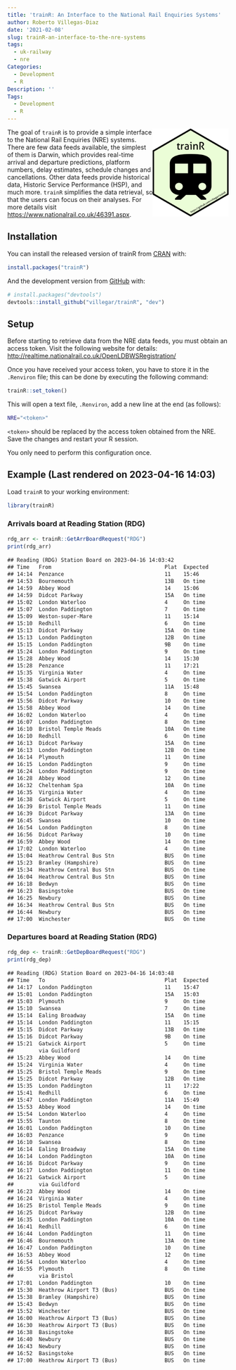 ```yaml
---
title: 'trainR: An Interface to the National Rail Enquiries Systems'
author: Roberto Villegas-Diaz
date: '2021-02-08'
slug: trainR-an-interface-to-the-nre-systems
tags:
  - uk-railway
  - nre
Categories:
  - Development
  - R
Description: ''
Tags:
  - Development
  - R
---
```


<img src="https://raw.githubusercontent.com/villegar/trainR/main/inst/images/logo.png" alt="logo" align="right" height=200px/>

The goal of `trainR` is to provide a simple interface to the 
National Rail Enquiries (NRE) systems. There are few data feeds 
available, the simplest of them is Darwin, which provides real-time 
arrival and departure predictions, platform numbers, delay estimates, 
schedule changes and cancellations. Other data feeds provide historical 
data, Historic Service Performance (HSP), and much more. `trainR` 
simplifies the data retrieval, so that the users can focus on their 
analyses. For more details visit 
https://www.nationalrail.co.uk/46391.aspx.

## Installation

You can install the released version of trainR from [CRAN](https://CRAN.R-project.org) with:

``` r
install.packages("trainR")
```

And the development version from [GitHub](https://github.com/) with:

``` r
# install.packages("devtools")
devtools::install_github("villegar/trainR", "dev")
```

## Setup
Before starting to retrieve data from the NRE data feeds, you must obtain an access token. 
Visit the following website for details: http://realtime.nationalrail.co.uk/OpenLDBWSRegistration/

Once you have received your access token, you have to store it in the `.Renviron` file; this can be 
done by executing the following command:


```r
trainR::set_token()
```

This will open a text file, `.Renviron`, add a new line at the end (as follows):

```bash
NRE="<token>"
```

`<token>` should be replaced by the access token obtained from the NRE. Save the changes and restart 
your R session.

You only need to perform this configuration once.

## Example (Last rendered on 2023-04-16 14:03)

Load `trainR` to your working environment:

```r
library(trainR)
```

### Arrivals board at Reading Station (RDG)


```r
rdg_arr <- trainR::GetArrBoardRequest("RDG")
print(rdg_arr)
```

```
## Reading (RDG) Station Board on 2023-04-16 14:03:42
## Time   From                                    Plat  Expected
## 14:14  Penzance                                11    15:46
## 14:53  Bournemouth                             13B   On time
## 14:59  Abbey Wood                              14    15:06
## 14:59  Didcot Parkway                          15A   On time
## 15:02  London Waterloo                         4     On time
## 15:07  London Paddington                       7     On time
## 15:09  Weston-super-Mare                       11    15:14
## 15:10  Redhill                                 6     On time
## 15:13  Didcot Parkway                          15A   On time
## 15:13  London Paddington                       12B   On time
## 15:15  London Paddington                       9B    On time
## 15:24  London Paddington                       9     On time
## 15:28  Abbey Wood                              14    15:30
## 15:28  Penzance                                11    17:21
## 15:35  Virginia Water                          4     On time
## 15:38  Gatwick Airport                         5     On time
## 15:45  Swansea                                 11A   15:48
## 15:54  London Paddington                       8     On time
## 15:56  Didcot Parkway                          10    On time
## 15:58  Abbey Wood                              14    On time
## 16:02  London Waterloo                         4     On time
## 16:07  London Paddington                       8     On time
## 16:10  Bristol Temple Meads                    10A   On time
## 16:10  Redhill                                 6     On time
## 16:13  Didcot Parkway                          15A   On time
## 16:13  London Paddington                       12B   On time
## 16:14  Plymouth                                11    On time
## 16:15  London Paddington                       9     On time
## 16:24  London Paddington                       9     On time
## 16:28  Abbey Wood                              12    On time
## 16:32  Cheltenham Spa                          10A   On time
## 16:35  Virginia Water                          4     On time
## 16:38  Gatwick Airport                         5     On time
## 16:39  Bristol Temple Meads                    11    On time
## 16:39  Didcot Parkway                          13A   On time
## 16:45  Swansea                                 10    On time
## 16:54  London Paddington                       8     On time
## 16:56  Didcot Parkway                          10    On time
## 16:59  Abbey Wood                              14    On time
## 17:02  London Waterloo                         4     On time
## 15:04  Heathrow Central Bus Stn                BUS   On time
## 15:23  Bramley (Hampshire)                     BUS   On time
## 15:34  Heathrow Central Bus Stn                BUS   On time
## 16:04  Heathrow Central Bus Stn                BUS   On time
## 16:18  Bedwyn                                  BUS   On time
## 16:23  Basingstoke                             BUS   On time
## 16:25  Newbury                                 BUS   On time
## 16:34  Heathrow Central Bus Stn                BUS   On time
## 16:44  Newbury                                 BUS   On time
## 17:00  Winchester                              BUS   On time
```

### Departures board at Reading Station (RDG)


```r
rdg_dep <- trainR::GetDepBoardRequest("RDG")
print(rdg_dep)
```

```
## Reading (RDG) Station Board on 2023-04-16 14:03:48
## Time   To                                      Plat  Expected
## 14:17  London Paddington                       11    15:47
## 15:01  London Paddington                       15A   15:03
## 15:03  Plymouth                                9     On time
## 15:10  Swansea                                 7     On time
## 15:14  Ealing Broadway                         15A   On time
## 15:14  London Paddington                       11    15:15
## 15:15  Didcot Parkway                          13B   On time
## 15:16  Didcot Parkway                          9B    On time
## 15:21  Gatwick Airport                         5     On time
##        via Guildford                           
## 15:23  Abbey Wood                              14    On time
## 15:24  Virginia Water                          4     On time
## 15:25  Bristol Temple Meads                    9     On time
## 15:25  Didcot Parkway                          12B   On time
## 15:35  London Paddington                       11    17:22
## 15:41  Redhill                                 6     On time
## 15:47  London Paddington                       11A   15:49
## 15:53  Abbey Wood                              14    On time
## 15:54  London Waterloo                         4     On time
## 15:55  Taunton                                 8     On time
## 16:01  London Paddington                       10    On time
## 16:03  Penzance                                9     On time
## 16:10  Swansea                                 8     On time
## 16:14  Ealing Broadway                         15A   On time
## 16:14  London Paddington                       10A   On time
## 16:16  Didcot Parkway                          9     On time
## 16:17  London Paddington                       11    On time
## 16:21  Gatwick Airport                         5     On time
##        via Guildford                           
## 16:23  Abbey Wood                              14    On time
## 16:24  Virginia Water                          4     On time
## 16:25  Bristol Temple Meads                    9     On time
## 16:25  Didcot Parkway                          12B   On time
## 16:35  London Paddington                       10A   On time
## 16:41  Redhill                                 6     On time
## 16:44  London Paddington                       11    On time
## 16:46  Bournemouth                             13A   On time
## 16:47  London Paddington                       10    On time
## 16:53  Abbey Wood                              12    On time
## 16:54  London Waterloo                         4     On time
## 16:55  Plymouth                                8     On time
##        via Bristol                             
## 17:01  London Paddington                       10    On time
## 15:30  Heathrow Airport T3 (Bus)               BUS   On time
## 15:38  Bramley (Hampshire)                     BUS   On time
## 15:43  Bedwyn                                  BUS   On time
## 15:52  Winchester                              BUS   On time
## 16:00  Heathrow Airport T3 (Bus)               BUS   On time
## 16:30  Heathrow Airport T3 (Bus)               BUS   On time
## 16:38  Basingstoke                             BUS   On time
## 16:40  Newbury                                 BUS   On time
## 16:43  Newbury                                 BUS   On time
## 16:52  Basingstoke                             BUS   On time
## 17:00  Heathrow Airport T3 (Bus)               BUS   On time
```
